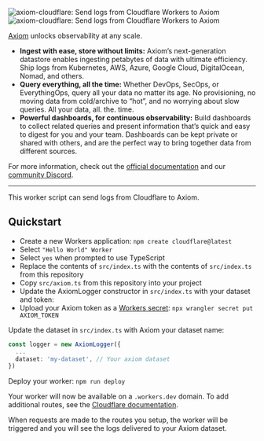 ![axiom-cloudflare: Send logs from Cloudflare Workers to Axiom](.github/images/banner-dark.svg#gh-dark-mode-only)
![axiom-cloudflare: Send logs from Cloudflare Workers to Axiom](.github/images/banner-light.svg#gh-light-mode-only)

[Axiom](https://axiom.co) unlocks observability at any scale.

- **Ingest with ease, store without limits:** Axiom’s next-generation datastore
  enables ingesting petabytes of data with ultimate efficiency. Ship logs from
  Kubernetes, AWS, Azure, Google Cloud, DigitalOcean, Nomad, and others.
- **Query everything, all the time:** Whether DevOps, SecOps, or EverythingOps,
  query all your data no matter its age. No provisioning, no moving data from
  cold/archive to “hot”, and no worrying about slow queries. All your data, all.
  the. time.
- **Powerful dashboards, for continuous observability:** Build dashboards to
  collect related queries and present information that’s quick and easy to
  digest for you and your team. Dashboards can be kept private or shared with
  others, and are the perfect way to bring together data from different sources.

For more information, check out the [official documentation](https://axiom.co/docs)
and our [community Discord](https://axiom.co/discord).

---

This worker script can send logs from Cloudflare to Axiom.

## Quickstart

- Create a new Workers application: `npm create cloudflare@latest`
- Select `"Hello World" Worker`
- Select `yes` when prompted to use TypeScript
- Replace the contents of `src/index.ts` with the contents of `src/index.ts` from this repository
- Copy `src/axiom.ts` from this repository into your project
- Update the AxiomLogger constructor in `src/index.ts` with your dataset and token:
- Upload your Axiom token as a [Workers secret](https://developers.cloudflare.com/workers/configuration/secrets/): `npx wrangler secret put AXIOM_TOKEN`

Update the dataset in `src/index.ts` with Axiom your dataset name:

```typescript
const logger = new AxiomLogger({
  ...
  dataset: 'my-dataset', // Your axiom dataset
})
```

Deploy your worker: `npm run deploy`

Your worker will now be available on a `.workers.dev` domain. To add additional routes, see the [Cloudflare documentation](https://developers.cloudflare.com/workers/configuration/routing/routes/).

When requests are made to the routes you setup, the worker will be triggered and you will see the logs delivered to your Axiom dataset.
